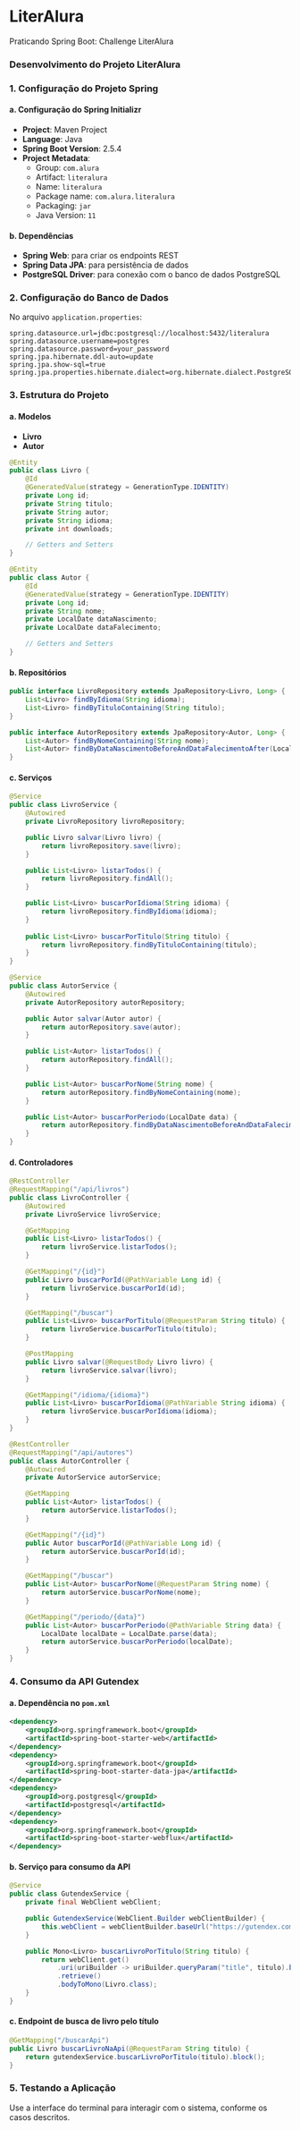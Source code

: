 # LiterAlura
Praticando Spring Boot: Challenge LiterAlura
### Desenvolvimento do Projeto LiterAlura

### 1. Configuração do Projeto Spring

#### a. Configuração do Spring Initializr
- **Project**: Maven Project
- **Language**: Java
- **Spring Boot Version**: 2.5.4
- **Project Metadata**:
  - Group: `com.alura`
  - Artifact: `literalura`
  - Name: `literalura`
  - Package name: `com.alura.literalura`
  - Packaging: `jar`
  - Java Version: `11`

#### b. Dependências
- **Spring Web**: para criar os endpoints REST
- **Spring Data JPA**: para persistência de dados
- **PostgreSQL Driver**: para conexão com o banco de dados PostgreSQL

### 2. Configuração do Banco de Dados
No arquivo `application.properties`:
```properties
spring.datasource.url=jdbc:postgresql://localhost:5432/literalura
spring.datasource.username=postgres
spring.datasource.password=your_password
spring.jpa.hibernate.ddl-auto=update
spring.jpa.show-sql=true
spring.jpa.properties.hibernate.dialect=org.hibernate.dialect.PostgreSQLDialect
```

### 3. Estrutura do Projeto

#### a. Modelos
- **Livro**
- **Autor**

```java
@Entity
public class Livro {
    @Id
    @GeneratedValue(strategy = GenerationType.IDENTITY)
    private Long id;
    private String titulo;
    private String autor;
    private String idioma;
    private int downloads;

    // Getters and Setters
}
```

```java
@Entity
public class Autor {
    @Id
    @GeneratedValue(strategy = GenerationType.IDENTITY)
    private Long id;
    private String nome;
    private LocalDate dataNascimento;
    private LocalDate dataFalecimento;

    // Getters and Setters
}
```

#### b. Repositórios
```java
public interface LivroRepository extends JpaRepository<Livro, Long> {
    List<Livro> findByIdioma(String idioma);
    List<Livro> findByTituloContaining(String titulo);
}

public interface AutorRepository extends JpaRepository<Autor, Long> {
    List<Autor> findByNomeContaining(String nome);
    List<Autor> findByDataNascimentoBeforeAndDataFalecimentoAfter(LocalDate data);
}
```

#### c. Serviços
```java
@Service
public class LivroService {
    @Autowired
    private LivroRepository livroRepository;

    public Livro salvar(Livro livro) {
        return livroRepository.save(livro);
    }

    public List<Livro> listarTodos() {
        return livroRepository.findAll();
    }

    public List<Livro> buscarPorIdioma(String idioma) {
        return livroRepository.findByIdioma(idioma);
    }
    
    public List<Livro> buscarPorTitulo(String titulo) {
        return livroRepository.findByTituloContaining(titulo);
    }
}

@Service
public class AutorService {
    @Autowired
    private AutorRepository autorRepository;

    public Autor salvar(Autor autor) {
        return autorRepository.save(autor);
    }

    public List<Autor> listarTodos() {
        return autorRepository.findAll();
    }

    public List<Autor> buscarPorNome(String nome) {
        return autorRepository.findByNomeContaining(nome);
    }

    public List<Autor> buscarPorPeriodo(LocalDate data) {
        return autorRepository.findByDataNascimentoBeforeAndDataFalecimentoAfter(data);
    }
}
```

#### d. Controladores
```java
@RestController
@RequestMapping("/api/livros")
public class LivroController {
    @Autowired
    private LivroService livroService;

    @GetMapping
    public List<Livro> listarTodos() {
        return livroService.listarTodos();
    }

    @GetMapping("/{id}")
    public Livro buscarPorId(@PathVariable Long id) {
        return livroService.buscarPorId(id);
    }

    @GetMapping("/buscar")
    public List<Livro> buscarPorTitulo(@RequestParam String titulo) {
        return livroService.buscarPorTitulo(titulo);
    }

    @PostMapping
    public Livro salvar(@RequestBody Livro livro) {
        return livroService.salvar(livro);
    }

    @GetMapping("/idioma/{idioma}")
    public List<Livro> buscarPorIdioma(@PathVariable String idioma) {
        return livroService.buscarPorIdioma(idioma);
    }
}

@RestController
@RequestMapping("/api/autores")
public class AutorController {
    @Autowired
    private AutorService autorService;

    @GetMapping
    public List<Autor> listarTodos() {
        return autorService.listarTodos();
    }

    @GetMapping("/{id}")
    public Autor buscarPorId(@PathVariable Long id) {
        return autorService.buscarPorId(id);
    }

    @GetMapping("/buscar")
    public List<Autor> buscarPorNome(@RequestParam String nome) {
        return autorService.buscarPorNome(nome);
    }

    @GetMapping("/periodo/{data}")
    public List<Autor> buscarPorPeriodo(@PathVariable String data) {
        LocalDate localDate = LocalDate.parse(data);
        return autorService.buscarPorPeriodo(localDate);
    }
}
```

### 4. Consumo da API Gutendex

#### a. Dependência no `pom.xml`
```xml
<dependency>
    <groupId>org.springframework.boot</groupId>
    <artifactId>spring-boot-starter-web</artifactId>
</dependency>
<dependency>
    <groupId>org.springframework.boot</groupId>
    <artifactId>spring-boot-starter-data-jpa</artifactId>
</dependency>
<dependency>
    <groupId>org.postgresql</groupId>
    <artifactId>postgresql</artifactId>
</dependency>
<dependency>
    <groupId>org.springframework.boot</groupId>
    <artifactId>spring-boot-starter-webflux</artifactId>
</dependency>
```

#### b. Serviço para consumo da API
```java
@Service
public class GutendexService {
    private final WebClient webClient;

    public GutendexService(WebClient.Builder webClientBuilder) {
        this.webClient = webClientBuilder.baseUrl("https://gutendex.com/books").build();
    }

    public Mono<Livro> buscarLivroPorTitulo(String titulo) {
        return webClient.get()
            .uri(uriBuilder -> uriBuilder.queryParam("title", titulo).build())
            .retrieve()
            .bodyToMono(Livro.class);
    }
}
```

#### c. Endpoint de busca de livro pelo título
```java
@GetMapping("/buscarApi")
public Livro buscarLivroNaApi(@RequestParam String titulo) {
    return gutendexService.buscarLivroPorTitulo(titulo).block();
}
```

### 5. Testando a Aplicação
Use a interface do terminal para interagir com o sistema, conforme os casos descritos.
